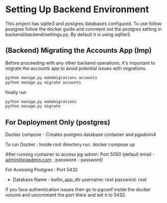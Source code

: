 # Setting Up Backend Environment

This project has sqlite3 and postgres databases configured. To use follow postgres follow the docker guide and comment out
the postgres setting in backend/backend/settings.py. By default it is using sqllite3.

## (Backend) Migrating the Accounts App (Imp)

Before proceeding with any other backend operations, it's important to migrate the accounts app to avoid potential issues with migrations.

```bash
python manage.py makemigrations accounts
python manage.py migrate accounts
```
finally run 
```bash
python manage.py makemigrations
python manage.py migrate 
```


## For Deployment Only (postgres)

Docker compose - Creates postgres database container and pgadmin4

To run Docker : Inside root directory run.
   docker compose up 

After running container to access pg-admin: Port 5050
 (default email - admin@pgadmin.com , password - password)

 
For Acessing Postgres : Port 5432
  - Database Name - kotlin_app_db username: root password: root


if you face authentication issues then go to pgconf inside the
docker volume and uncomment the port there and set it to 5432.